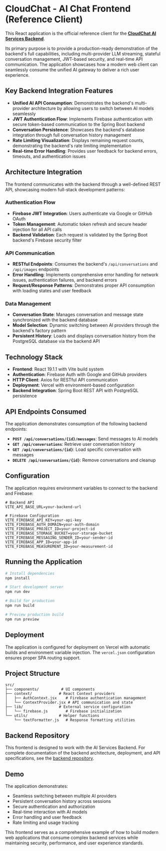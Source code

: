 # CloudChat - AI Chat Frontend (Reference Client)

This React application is the official reference client for the **[CloudChat AI Services Backend](https://github.com/Creed-Petitt/cloud-chat-backend)**.

Its primary purpose is to provide a production-ready demonstration of the backend's full capabilities, including multi-provider LLM streaming, stateful conversation management, JWT-based security, and real-time API communication. The application showcases how a modern web client can seamlessly consume the unified AI gateway to deliver a rich user experience.

## Key Backend Integration Features

- **Unified AI API Consumption**: Demonstrates the backend's multi-provider architecture by allowing users to switch between AI models seamlessly
- **JWT Authentication Flow**: Implements Firebase authentication with secure token-based communication to the Spring Boot backend
- **Conversation Persistence**: Showcases the backend's database integration through full conversation history management
- **Rate Limiting Visualization**: Displays remaining request counts, demonstrating the backend's rate limiting implementation
- **Real-time Error Handling**: Provides user feedback for backend errors, timeouts, and authentication issues

## Architecture Integration

The frontend communicates with the backend through a well-defined REST API, showcasing modern full-stack development patterns:

### Authentication Flow
- **Firebase JWT Integration**: Users authenticate via Google or GitHub OAuth
- **Token Management**: Automatic token refresh and secure header injection for all API calls
- **Backend Validation**: Each request is validated by the Spring Boot backend's Firebase security filter

### API Communication
- **RESTful Endpoints**: Consumes the backend's `/api/conversations` and `/api/images` endpoints
- **Error Handling**: Implements comprehensive error handling for network issues, authentication failures, and backend errors
- **Request/Response Patterns**: Demonstrates proper API consumption with loading states and user feedback

### Data Management
- **Conversation State**: Manages conversation and message state synchronized with the backend database
- **Model Selection**: Dynamic switching between AI providers through the backend's factory pattern
- **Persistent History**: Loads and displays conversation history from the PostgreSQL database via the backend API

## Technology Stack

- **Frontend**: React 19.1.1 with Vite build system
- **Authentication**: Firebase Auth with Google and GitHub providers
- **HTTP Client**: Axios for RESTful API communication
- **Deployment**: Vercel with environment-based configuration
- **Backend Integration**: Spring Boot REST API with PostgreSQL persistence

## API Endpoints Consumed

The application demonstrates consumption of the following backend endpoints:

- **`POST /api/conversations/{id}/messages`**: Send messages to AI models
- **`GET /api/conversations`**: Retrieve user conversation history
- **`GET /api/conversations/{id}`**: Load specific conversation with messages
- **`DELETE /api/conversations/{id}`**: Remove conversations and cleanup

## Configuration

The application requires environment variables to connect to the backend and Firebase:

```env
# Backend API
VITE_API_BASE_URL=your-backend-url

# Firebase Configuration
VITE_FIREBASE_API_KEY=your-api-key
VITE_FIREBASE_AUTH_DOMAIN=your-auth-domain
VITE_FIREBASE_PROJECT_ID=your-project-id
VITE_FIREBASE_STORAGE_BUCKET=your-storage-bucket
VITE_FIREBASE_MESSAGING_SENDER_ID=your-sender-id
VITE_FIREBASE_APP_ID=your-app-id
VITE_FIREBASE_MEASUREMENT_ID=your-measurement-id
```

## Running the Application

```bash
# Install dependencies
npm install

# Start development server
npm run dev

# Build for production
npm run build

# Preview production build
npm run preview
```

## Deployment

The application is configured for deployment on Vercel with automatic builds and environment variable injection. The `vercel.json` configuration ensures proper SPA routing support.

## Project Structure

```
src/
├── components/          # UI components
├── context/            # React Context providers
│   ├── AuthContext.jsx    # Firebase authentication management
│   └── ContextProvider.jsx # API communication and state
├── lib/                # External service configuration
│   └── firebase.js        # Firebase initialization
└── utils/              # Helper functions
    └── textFormatter.js   # Response formatting utilities
```

## Backend Repository

This frontend is designed to work with the AI Services Backend. For complete documentation of the backend architecture, deployment, and API specifications, see the [backend repository](https://github.com/Creed-Petitt/cloud-chat-backend).

## Demo

The application demonstrates:
- Seamless switching between multiple AI providers
- Persistent conversation history across sessions
- Secure authentication and authorization
- Real-time interaction with AI models
- Error handling and user feedback
- Rate limiting and usage tracking

This frontend serves as a comprehensive example of how to build modern web applications that consume complex backend services while maintaining security, performance, and user experience standards.